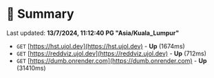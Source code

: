 # 📖 Summary
Last updated: **13/7/2024, 11:12:40 PG "Asia/Kuala_Lumpur"**

- `GET` [https://hst.ujol.dev](https://hst.ujol.dev) - **Up** (1674ms)
- `GET` [https://reddviz.ujol.dev](https://reddviz.ujol.dev) - **Up** (712ms)
- `GET` [https://dumb.onrender.com](https://dumb.onrender.com) - **Up** (31410ms)
